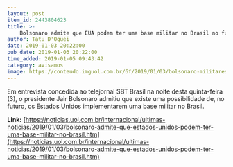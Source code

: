 ```yaml
---
layout: post
item_id: 2443804623
title: >-
    Bolsonaro admite que EUA podem ter uma base militar no Brasil no futuro
author: Tatu D'Oquei
date: 2019-01-03 20:22:00
pub_date: 2019-01-03 20:22:00
time_added: 2019-01-05 09:43:42
category: avisamos
image: https://conteudo.imguol.com.br/6f/2019/01/03/bolsonaro-militares-1546507368821_615x300.jpg
---
```


Em entrevista concedida ao telejornal SBT Brasil na noite desta quinta-feira (3), o presidente Jair Bolsonaro admitiu que existe uma possibilidade de, no futuro, os Estados Unidos implementarem uma base militar no Brasil.

**Link:** [https://noticias.uol.com.br/internacional/ultimas-noticias/2019/01/03/bolsonaro-admite-que-estados-unidos-podem-ter-uma-base-militar-no-brasil.htm](https://noticias.uol.com.br/internacional/ultimas-noticias/2019/01/03/bolsonaro-admite-que-estados-unidos-podem-ter-uma-base-militar-no-brasil.htm)

